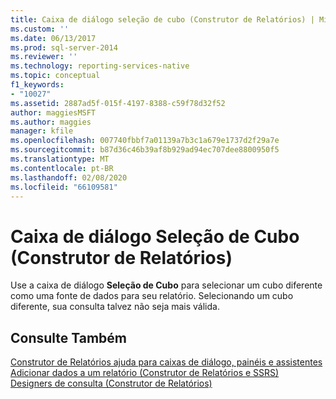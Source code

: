 ```yaml
---
title: Caixa de diálogo seleção de cubo (Construtor de Relatórios) | Microsoft Docs
ms.custom: ''
ms.date: 06/13/2017
ms.prod: sql-server-2014
ms.reviewer: ''
ms.technology: reporting-services-native
ms.topic: conceptual
f1_keywords:
- "10027"
ms.assetid: 2887ad5f-015f-4197-8388-c59f78d32f52
author: maggiesMSFT
ms.author: maggies
manager: kfile
ms.openlocfilehash: 007740fbbf7a01139a7b3c1a679e1737d2f29a7e
ms.sourcegitcommit: b87d36c46b39af8b929ad94ec707dee8800950f5
ms.translationtype: MT
ms.contentlocale: pt-BR
ms.lasthandoff: 02/08/2020
ms.locfileid: "66109581"
---
```

# <a name="cube-selection-dialog-box-report-builder"></a>Caixa de diálogo Seleção de Cubo (Construtor de Relatórios)
  Use a caixa de diálogo **Seleção de Cubo** para selecionar um cubo diferente como uma fonte de dados para seu relatório. Selecionando um cubo diferente, sua consulta talvez não seja mais válida.  
  
## <a name="see-also"></a>Consulte Também  
 [Construtor de Relatórios ajuda para caixas de diálogo, painéis e assistentes](../../2014/reporting-services/report-builder-help-for-dialog-boxes-panes-and-wizards.md)   
 [Adicionar dados a um relatório &#40;Construtor de Relatórios e SSRS&#41;](report-data/report-datasets-ssrs.md)   
 [Designers de consulta &#40;Construtor de Relatórios&#41;](../../2014/reporting-services/query-designers-report-builder.md)  
  
  
